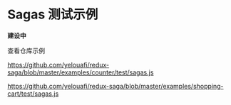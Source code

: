 # Sagas 测试示例

**建设中**


查看仓库示例

https://github.com/yelouafi/redux-saga/blob/master/examples/counter/test/sagas.js

https://github.com/yelouafi/redux-saga/blob/master/examples/shopping-cart/test/sagas.js
